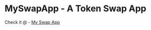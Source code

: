 # MySwapApp - A Token Swap App
Check it @ - [My Swap App](https://google.com](https://myswapapp.netlify.app/)https://myswapapp.netlify.app/)

